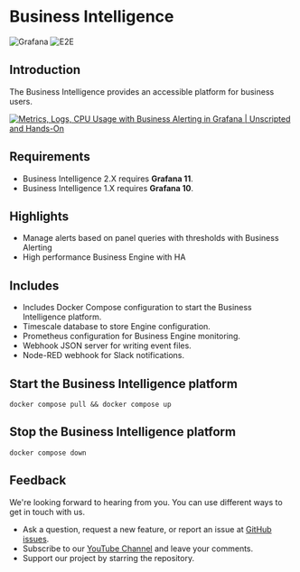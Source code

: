 # Business Intelligence

![Grafana](https://img.shields.io/badge/Grafana-11.2-orange)
![E2E](https://github.com/volkovlabs/business-intelligence/workflows/E2E/badge.svg)

## Introduction

The Business Intelligence provides an accessible platform for business users.

[![Metrics, Logs, CPU Usage with Business Alerting in Grafana | Unscripted and Hands-On](https://raw.githubusercontent.com/VolkovLabs/volkovlabs-bi-grafana/main/img/unscripted-1.png)](https://youtu.be/8UaY916PPXc)

## Requirements

- Business Intelligence 2.X requires **Grafana 11**.
- Business Intelligence 1.X requires **Grafana 10**.

## Highlights

- Manage alerts based on panel queries with thresholds with Business Alerting
- High performance Business Engine with HA

## Includes

- Includes Docker Compose configuration to start the Business Intelligence platform.
- Timescale database to store Engine configuration.
- Prometheus configuration for Business Engine monitoring.
- Webhook JSON server for writing event files.
- Node-RED webhook for Slack notifications.

## Start the Business Intelligence platform

```
docker compose pull && docker compose up
```

## Stop the Business Intelligence platform

```
docker compose down
```

## Feedback

We're looking forward to hearing from you. You can use different ways to get in touch with us.

- Ask a question, request a new feature, or report an issue at [GitHub issues](https://github.com/volkovlabs/business-intelligence/issues).
- Subscribe to our [YouTube Channel](https://www.youtube.com/@volkovlabs) and leave your comments.
- Support our project by starring the repository.
